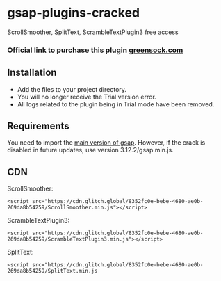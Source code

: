 
# gsap-plugins-cracked

ScrollSmoother, SplitText, ScrambleTextPlugin3 free access

### Official link to purchase this plugin [greensock.com](https://gsap.com/pricing/)

## Installation

- Add the files to your project directory.
- You will no longer receive the Trial version error.
- All logs related to the plugin being in Trial mode have been removed.

## Requirements

You need to import the [main version of gsap](https://gsap.com/docs/v3/Installation). However, if the crack is disabled in future updates, use version 3.12.2/gsap.min.js.

## CDN

ScrollSmoother:

`<script src="https://cdn.glitch.global/8352fc0e-bebe-4680-ae0b-269da8b54259/ScrollSmoother.min.js"></script>`

ScrambleTextPlugin3:

`<script src="https://cdn.glitch.global/8352fc0e-bebe-4680-ae0b-269da8b54259/ScrambleTextPlugin3.min.js"></script>`

SplitText:

`<script src="https://cdn.glitch.global/8352fc0e-bebe-4680-ae0b-269da8b54259/SplitText.min.js`
